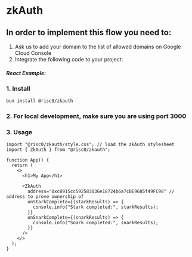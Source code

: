 # zkAuth

## In order to implement this flow you need to:

1. Ask us to add your domain to the list of allowed domains on Google Cloud Console
2. Integrate the following code to your project:

##### React Example:

### 1. Install

```bash
bun install @risc0/zkauth
```

### 2. For local development, make sure you are using port 3000

### 3. Usage

```tsx
import "@risc0/zkauth/style.css"; // load the zkAuth stylesheet
import { ZkAuth } from "@risc0/zkauth";

function App() {
  return (
    <>
      <h1>My App</h1>
      
      <ZkAuth 
        address="0xc8915cc592583036e18724b6a7cBE9685f49FC98" // address to prove ownership of
        onStarkComplete={(starkResults) => {
          console.info("Stark completed:", starkResults);
        }}
        onSnarkComplete={(snarkResults) => {
          console.info("Snark completed:", snarkResults);
        }}
      />
    </>
  );
}
```
